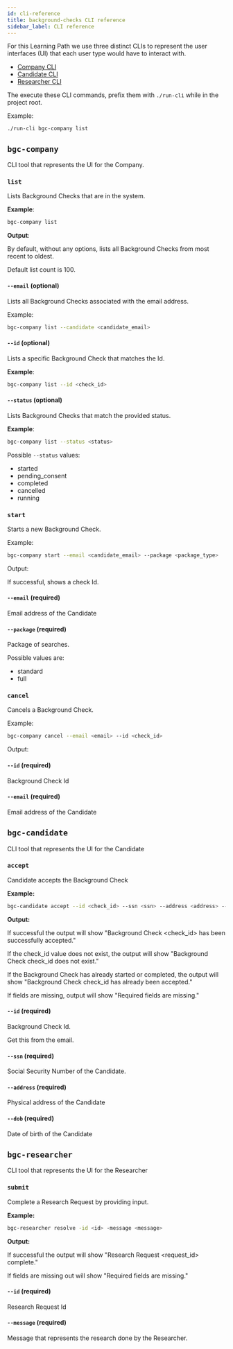 ```yaml
---
id: cli-reference
title: background-checks CLI reference
sidebar_label: CLI reference
---
```


For this Learning Path we use three distinct CLIs to represent the user interfaces (UI) that each user type would have to interact with.

- [Company CLI](#bgc-company)
- [Candidate CLI](#bgc-candidate)
- [Researcher CLI](#bgc-researcher)

The execute these CLI commands, prefix them with `./run-cli` while in the project root.

Example:

```
./run-cli bgc-company list
```

## `bgc-company`

CLI tool that represents the UI for the Company.

### `list`

Lists Background Checks that are in the system.

**Example**:

```bash
bgc-company list
```

**Output**:

By default, without any options, lists all Background Checks from most recent to oldest.

Default list count is 100.

#### `--email` (optional)

Lists all Background Checks associated with the email address.

Example:

```bash
bgc-company list --candidate <candidate_email>
```

#### `--id` (optional)

Lists a specific Background Check that matches the Id.

**Example**:

```bash
bgc-company list --id <check_id>
```

#### `--status` (optional)

Lists Background Checks that match the provided status.

**Example**:

```bash
bgc-company list --status <status>
```

Possible `--status` values:

- started
- pending_consent
- completed
- cancelled
- running

### `start`

Starts a new Background Check.

Example:

```bash
bgc-company start --email <candidate_email> --package <package_type>
```

Output:

If successful, shows a check Id.

#### `--email` (required)

Email address of the Candidate

#### `--package` (required)

Package of searches.

Possible values are:

- standard
- full

### `cancel`

Cancels a Background Check.

Example:

```bash
bgc-company cancel --email <email> --id <check_id>
```

Output:

#### `--id` (required)

Background Check Id

#### `--email` (required)

Email address of the Candidate

## `bgc-candidate`

CLI tool that represents the UI for the Candidate

### `accept`

Candidate accepts the Background Check

**Example:**

```bash
bgc-candidate accept --id <check_id> --ssn <ssn> --address <address> --dob <dob>
```

**Output:**

If successful the output will show "Background Check <check_id> has been successfully accepted."

If the check_id value does not exist, the output will show "Background Check check_id does not exist."

If the Background Check has already started or completed, the output will show "Background Check check_id has already been accepted."

If fields are missing, output will show "Required fields are missing."

#### `--id` (required)

Background Check Id.

Get this from the email.

#### `--ssn` (required)

Social Security Number of the Candidate.

#### `--address` (required)

Physical address of the Candidate

#### `--dob` (required)

Date of birth of the Candidate

## `bgc-researcher`

CLI tool that represents the UI for the Researcher

### `submit`

Complete a Research Request by providing input.

**Example:**

```bash
bgc-researcher resolve -id <id> -message <message>
```

**Output:**

If successful the output will show "Research Request <request_id> complete."

If fields are missing out will show "Required fields are missing."

#### `--id` (required)

Research Request Id

#### `--message` (required)

Message that represents the research done by the Researcher.
